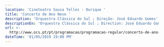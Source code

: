 ```yaml
---
location: 'Cineteatro Sousa Telles - Ourique '
title: 'Concerto de Ano Novo '
description: 'Orquestra Clássica do Sul ; Direção: José Eduardo Gomes'
descriptionEn: 'Orquestra Clássica do Sul ; Direction: José Eduardo Gomes '
url: >-
  http://www.ocs.pt/pt/programacao/programacao-regular/concerto-de-ano-novo-ourique
dateTime: '01/05/2019 19:00 PM'
---
```


